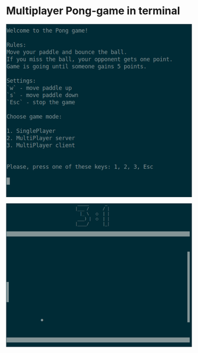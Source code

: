 # Multiplayer Pong-game in terminal

<p align="center">
  <img src="images/intro.png"/>
</p>

<p align="center">
  <img src="images/gameplay.png"/>
</p>
